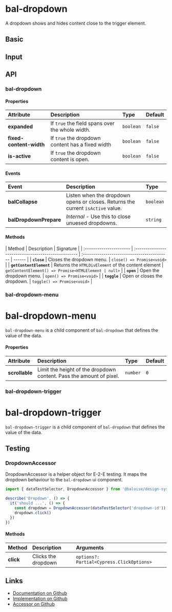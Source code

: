# bal-dropdown

<!-- START: human documentation top -->

A dropdown shows and hides content close to the trigger element.

<!-- END: human documentation top -->

## Basic

<ClientOnly> <docs-demo-bal-dropdown-40></docs-demo-bal-dropdown-40></ClientOnly>

## Input

<ClientOnly> <docs-demo-bal-dropdown-41></docs-demo-bal-dropdown-41></ClientOnly>

## API

### bal-dropdown

#### Properties

| Attribute               | Description                                      | Type      | Default |
| :---------------------- | :----------------------------------------------- | :-------- | :------ |
| **expanded**            | If `true` the field spans over the whole width.  | `boolean` | `false` |
| **fixed-content-width** | If `true` the dropdown content has a fixed width | `boolean` | `false` |
| **is-active**           | If `true` the dropdown content is open.          | `boolean` | `false` |

#### Events

| Event                  | Description                                                                     | Type      |
| :--------------------- | :------------------------------------------------------------------------------ | :-------- |
| **balCollapse**        | Listen when the dropdown opens or closes. Returns the current `isActive` value. | `boolean` |
| **balDropdownPrepare** | _Internal_ - Use this to close unuesed dropdowns.                               | `string`  |

#### Methods

| Method                  | Description                                         | Signature                                   |
| :---------------------- | :-------------------------------------------------- | :------------------------------------------ | ------ |
| **`close`**             | Closes the dropdown menu.                           | `close() => Promise<void>`                  |
| **`getContentElement`** | Returns the `HTMLDivElement` of the content element | `getContentElement() => Promise<HTMLElement | null>` |
| **`open`**              | Open the dropdown menu.                             | `open() => Promise<void>`                   |
| **`toggle`**            | Open or closes the dropdown.                        | `toggle() => Promise<void>`                 |

### bal-dropdown-menu

# bal-dropdown-menu

`bal-dropdown-menu` is a child component of `bal-dropdown` that defines the value of the data.

#### Properties

| Attribute      | Description                                                         | Type     | Default |
| :------------- | :------------------------------------------------------------------ | :------- | :------ |
| **scrollable** | Limit the height of the dropdown content. Pass the amount of pixel. | `number` | `0`     |

### bal-dropdown-trigger

# bal-dropdown-trigger

`bal-dropdown-trigger` is a child component of `bal-dropdown` that defines the value of the data.

## Testing

### DropdownAccessor

DropdownAccessor is a helper object for E-2-E testing.
It maps the dropdown behaviour to the `bal-dropdown` ui component.

```typescript
import { dataTestSelector, DropdownAccessor } from '@baloise/design-system-components-testing'

describe('Dropdown', () => {
  it('should ...', () => {
    const dropdown = DropdownAccessor(dataTestSelector('dropdown-id')).get()
    dropdown.click()
  })
})
```

#### Methods

| Method    | Description         | Arguments                                 |
| :-------- | :------------------ | :---------------------------------------- |
| **click** | Clicks the dropdown | `options?: Partial<Cypress.ClickOptions>` |

<!-- START: human documentation bottom -->

<!-- END: human documentation bottom -->

## Links

- [Documentation on Github](https://github.com/baloise/design-system/blob/master/docs/src/components/components/bal-dropdown.md)
- [Implementation on Github](https://github.com/baloise/design-system/blob/master/packages/components/src/components/bal-dropdown)
- [Accessor on Github](https://github.com/baloise/design-system/blob/master/packages/testing/src/accessors/dropdown.accessor.ts)

<ClientOnly>
  <docs-component-script tag="balDropdown"></docs-component-script>
</ClientOnly>
